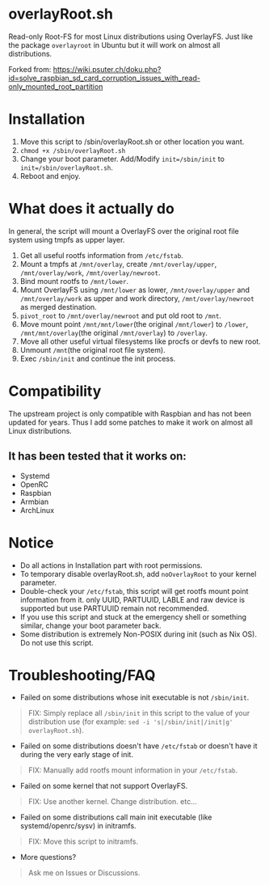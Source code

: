 # overlayRoot.sh
Read-only Root-FS for most Linux distributions using OverlayFS. Just like the package `overlayroot` in Ubuntu but it will work on almost all distributions.

Forked from: https://wiki.psuter.ch/doku.php?id=solve_raspbian_sd_card_corruption_issues_with_read-only_mounted_root_partition

# Installation
1. Move this script to /sbin/overlayRoot.sh or other location you want.
2. `chmod +x /sbin/overlayRoot.sh`
3. Change your boot parameter. Add/Modify `init=/sbin/init` to `init=/sbin/overlayRoot.sh`.
4. Reboot and enjoy.

# What does it actually do
In general, the script will mount a OverlayFS over the original root file system using tmpfs as upper layer.
1. Get all useful rootfs information from `/etc/fstab`.
2. Mount a tmpfs at `/mnt/overlay`, create `/mnt/overlay/upper`, `/mnt/overlay/work`, `/mnt/overlay/newroot`.
3. Bind mount rootfs to `/mnt/lower`.
4. Mount OverlayFS using `/mnt/lower` as lower, `/mnt/overlay/upper` and `/mnt/overlay/work` as upper and work directory, `/mnt/overlay/newroot` as merged destination.
5. `pivot_root` to `/mnt/overlay/newroot` and put old root to `/mnt`.
6. Move mount point `/mnt/mnt/lower`(the original `/mnt/lower`) to `/lower`, `/mnt/mnt/overlay`(the original `/mnt/overlay`) to `/overlay`.
7. Move all other useful virtual filesystems like procfs or devfs to new root.
8. Unmount `/mnt`(the original root file system).
9. Exec `/sbin/init` and continue the init process.

# Compatibility
The upstream project is only compatible with Raspbian and has not been updated for years. Thus I add some patches to make it work on almost all Linux distributions.
## It has been tested that it works on:
- Systemd
- OpenRC
- Raspbian
- Armbian
- ArchLinux
# Notice
- Do all actions in Installation part with root permissions.
- To temporary disable overlayRoot.sh, add `noOverlayRoot` to your kernel parameter.
- Double-check your `/etc/fstab`, this script will get rootfs mount point information from it. only UUID, PARTUUID, LABLE and raw device is supported but use PARTUUID remain not recommended.
- If you use this script and stuck at the emergency shell or something similar, change your boot parameter back.
- Some distribution is extremely Non-POSIX during init (such as Nix OS). Do not use this script.
# Troubleshooting/FAQ
- Failed on some distributions whose init executable is not `/sbin/init`.
> FIX: Simply replace all `/sbin/init` in this script to the value of your distribution use (for example: `sed -i 's|/sbin/init|/init|g' overlayRoot.sh`).
- Failed on some distributions doesn't have `/etc/fstab` or doesn't have it during the very early stage of init.
> FIX: Manually add rootfs mount information in your `/etc/fstab`.
- Failed on some kernel that not support OverlayFS.
> FIX: Use another kernel. Change distribution. etc...
- Failed on some distributions call main init executable (like systemd/openrc/sysv) in initramfs.
> FIX: Move this script to initramfs.
- More questions?
> Ask me on Issues or Discussions.
